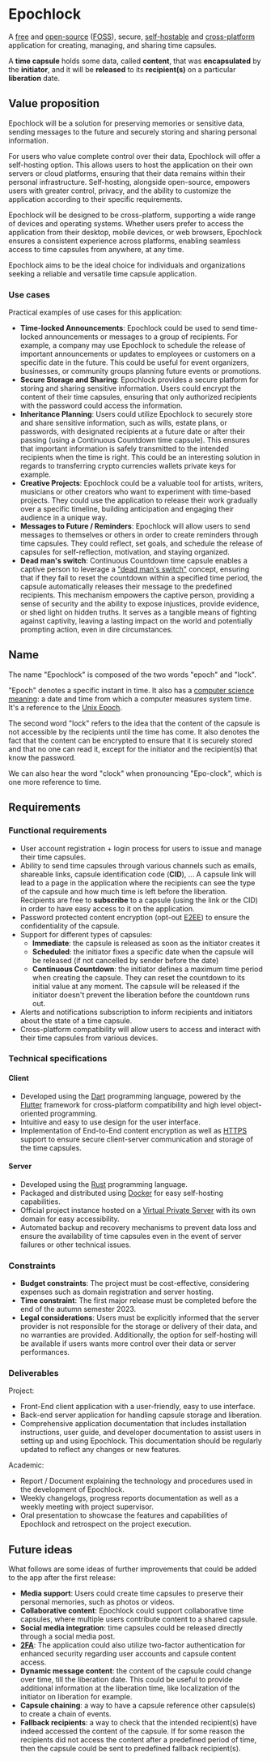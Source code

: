 # Epochlock

A [free](https://en.wikipedia.org/wiki/Free_software) and [open-source](https://en.wikipedia.org/wiki/Open-source_software) ([FOSS](https://en.wikipedia.org/wiki/Free_and_open-source_software)), secure, [self-hostable](https://en.wikipedia.org/wiki/Self-hosting_(web_services)) and [cross-platform](https://en.wikipedia.org/wiki/Cross-platform_software) application for creating, managing, and sharing time capsules.

A **time capsule** holds some data, called **content**, that was **encapsulated** by the **initiator**, and it will be **released** to its **recipient(s)** on a particular **liberation** date.

## Value proposition

Epochlock will be a solution for preserving memories or sensitive data, sending messages to the future and securely storing and sharing personal information.

For users who value complete control over their data, Epochlock will offer a self-hosting option. This allows users to host the application on their own servers or cloud platforms, ensuring that their data remains within their personal infrastructure. Self-hosting, alongside open-source, empowers users with greater control, privacy, and the ability to customize the application according to their specific requirements.

Epochlock will be designed to be cross-platform, supporting a wide range of devices and operating systems. Whether users prefer to access the application from their desktop, mobile devices, or web browsers, Epochlock ensures a consistent experience across platforms, enabling seamless access to time capsules from anywhere, at any time.

Epochlock aims to be the ideal choice for individuals and organizations seeking a reliable and versatile time capsule application.

### Use cases

Practical examples of use cases for this application:

* **Time-locked Announcements**: Epochlock could be used to send time-locked announcements or messages to a group of recipients. For example, a company may use Epochlock to schedule the release of important announcements or updates to employees or customers on a specific date in the future. This could be useful for event organizers, businesses, or community groups planning future events or promotions.
* **Secure Storage and Sharing**: Epochlock provides a secure platform for storing and sharing sensitive information. Users could encrypt the content of their time capsules, ensuring that only authorized recipients with the password could access the information.
* **Inheritance Planning**: Users could utilize Epochlock to securely store and share sensitive information, such as wills, estate plans, or passwords, with designated recipients at a future date or after their passing (using a Continuous Countdown time capsule). This ensures that important information is safely transmitted to the intended recipients when the time is right. This could be an interesting solution in regards to transferring crypto currencies wallets private keys for example.
* **Creative Projects**: Epochlock could be a valuable tool for artists, writers, musicians or other creators who want to experiment with time-based projects. They could use the application to release their work gradually over a specific timeline, building anticipation and engaging their audience in a unique way.
* **Messages to Future / Reminders**: Epochlock will allow users to send messages to themselves or others in order to create reminders through time capsules. They could reflect, set goals, and schedule the release of capsules for self-reflection, motivation, and staying organized.
* **Dead man's switch**: Continuous Countdown time capsule enables a captive person to leverage a ["dead man's switch"](https://en.wikipedia.org/wiki/Dead_man%27s_switch) concept, ensuring that if they fail to reset the countdown within a specified time period, the capsule automatically releases their message to the predefined recipients. This mechanism empowers the captive person, providing a sense of security and the ability to expose injustices, provide evidence, or shed light on hidden truths. It serves as a tangible means of fighting against captivity, leaving a lasting impact on the world and potentially prompting action, even in dire circumstances.

## Name

The name "Epochlock" is composed of the two words "epoch" and "lock".

"Epoch" denotes a specific instant in time. It also has a [computer science meaning](https://en.wikipedia.org/wiki/Epoch_(computing)): a date and time from which a computer measures system time. It's a reference to the [Unix Epoch](https://en.wikipedia.org/wiki/Unix_time).

The second word "lock" refers to the idea that the content of the capsule is not accessible by the recipients until the time has come. It also denotes the fact that the content can be encrypted to ensure that it is securely stored and that no one can read it, except for the initiator and the recipient(s) that know the password.

We can also hear the word "clock" when pronouncing "Epo-clock", which is one more reference to time.

## Requirements

### Functional requirements

* User account registration + login process for users to issue and manage their time capsules.
* Ability to send time capsules through various channels such as emails, shareable links, capsule identification code (**CID**), ... A capsule link will lead to a page in the application where the recipients can see the type of the capsule and how much time is left before the liberation. Recipients are free to **subscribe** to a capsule (using the link or the CID) in order to have easy access to it on the application.
* Password protected content encryption (opt-out [E2EE](https://en.wikipedia.org/wiki/End-to-end_encryption)) to ensure the confidentiality of the capsule.
* Support for different types of capsules:
  * **Immediate**: the capsule is released as soon as the initiator creates it
  * **Scheduled**: the initiator fixes a specific date when the capsule will be released (if not cancelled by sender before the date)
  * **Continuous Countdown**: the initiator defines a maximum time period when creating the capsule. They can reset the countdown to its initial value at any moment. The capsule will be released if the initiator doesn't prevent the liberation before the countdown runs out.
* Alerts and notifications subscription to inform recipients and initiators about the state of a time capsule.
* Cross-platform compatibility will allow users to access and interact with their time capsules from various devices.

### Technical specifications

#### Client

* Developed using the [Dart](https://dart.dev/) programming language, powered by the [Flutter](https://flutter.dev/) framework for cross-platform compatibility and high level object-oriented programming.
* Intuitive and easy to use design for the user interface.
* Implementation of End-to-End content encryption as well as [HTTPS](https://en.wikipedia.org/wiki/HTTPS) support to ensure secure client-server communication and storage of the time capsules.

#### Server

* Developed using the [Rust](https://www.rust-lang.org/) programming language.
* Packaged and distributed using [Docker](https://www.docker.com/) for easy self-hosting capabilities.
* Official project instance hosted on a [Virtual Private Server](https://en.wikipedia.org/wiki/Virtual_private_server) with its own domain for easy accessibility.
* Automated backup and recovery mechanisms to prevent data loss and ensure the availability of time capsules even in the event of server failures or other technical issues.

### Constraints

* **Budget constraints**: The project must be cost-effective, considering expenses such as domain registration and server hosting.
* **Time constraint**: The first major release must be completed before the end of the autumn semester 2023.
* **Legal considerations**: Users must be explicitly informed that the server provider is not responsible for the storage or delivery of their data, and no warranties are provided. Additionally, the option for self-hosting will be available if users wants more control over their data or server performances.

### Deliverables

Project:

* Front-End client application with a user-friendly, easy to use interface.
* Back-end server application for handling capsule storage and liberation.
* Comprehensive application documentation that includes installation instructions, user guide, and developer documentation to assist users in setting up and using Epochlock. This documentation should be regularly updated to reflect any changes or new features.

Academic:

* Report / Document explaining the technology and procedures used in the development of Epochlock.
* Weekly changelogs, progress reports documentation as well as a weekly meeting with project supervisor.
* Oral presentation to showcase the features and capabilities of Epochlock and retrospect on the project execution.

## Future ideas

What follows are some ideas of further improvements that could be added to the app after the first release:

* **Media support**: Users could create time capsules to preserve their personal memories, such as photos or videos.
* **Collaborative content**: Epochlock could support collaborative time capsules, where multiple users contribute content to a shared capsule.
* **Social media integration**: time capsules could be released directly through a social media post.
* **[2FA](https://en.wikipedia.org/wiki/Multi-factor_authentication)**: The application could also utilize two-factor authentication for enhanced security regarding user accounts and capsule content access.
* **Dynamic message content**: the content of the capsule could change over time, till the liberation date. This could be useful to provide additional information at the liberation time, like localization of the initiator on liberation for example.
* **Capsule chaining**: a way to have a capsule reference other capsule(s) to create a chain of events.
* **Fallback recipients**: a way to check that the intended recipient(s) have indeed accessed the content of the capsule. If for some reason the recipients did not access the content after a predefined period of time, then the capsule could be sent to predefined fallback recipient(s).
